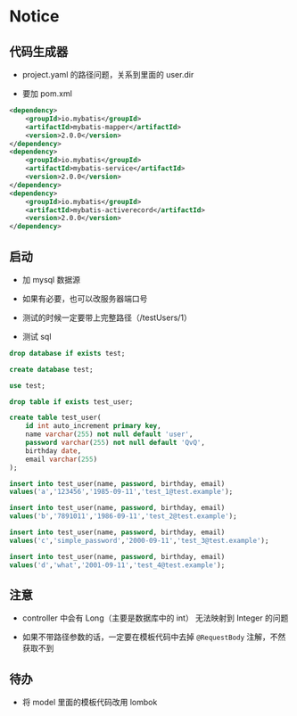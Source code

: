 # Notice

## 代码生成器

- project.yaml 的路径问题，关系到里面的 user.dir

- 要加 pom.xml
```xml
<dependency>
    <groupId>io.mybatis</groupId>
    <artifactId>mybatis-mapper</artifactId>
    <version>2.0.0</version>
</dependency>
<dependency>
    <groupId>io.mybatis</groupId>
    <artifactId>mybatis-service</artifactId>
    <version>2.0.0</version>
</dependency>
<dependency>
    <groupId>io.mybatis</groupId>
    <artifactId>mybatis-activerecord</artifactId>
    <version>2.0.0</version>
</dependency>
```

## 启动

- 加 mysql 数据源

- 如果有必要，也可以改服务器端口号

- 测试的时候一定要带上完整路径（/testUsers/1）

- 测试 sql
```sql
drop database if exists test;

create database test;

use test;

drop table if exists test_user;

create table test_user(
    id int auto_increment primary key,
    name varchar(255) not null default 'user',
    password varchar(255) not null default 'QvQ',
    birthday date,
    email varchar(255)
);

insert into test_user(name, password, birthday, email)
values('a','123456','1985-09-11','test_1@test.example');

insert into test_user(name, password, birthday, email)
values('b','7891011','1986-09-11','test_2@test.example');

insert into test_user(name, password, birthday, email)
values('c','simple_password','2000-09-11','test_3@test.example');

insert into test_user(name, password, birthday, email)
values('d','what','2001-09-11','test_4@test.example');

```

## 注意

- controller 中会有 Long（主要是数据库中的 int） 无法映射到 Integer 的问题

- 如果不带路径参数的话，一定要在模板代码中去掉 `@RequestBody` 注解，不然获取不到

## 待办

- 将 model 里面的模板代码改用 lombok